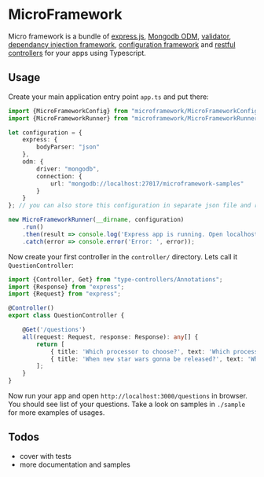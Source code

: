 # MicroFramework

Micro framework is a bundle of [express.js][1], [Mongodb ODM][2], [validator][5],
[dependancy injection framework][3], [configuration framework][6] and [restful controllers][4] for 
your apps using Typescript.

## Usage

Create your main application entry point `app.ts` and put there:

```typescript
import {MicroFrameworkConfig} from "microframework/MicroFrameworkConfig";
import {MicroFrameworkRunner} from "microframework/MicroFrameworkRunner";

let configuration = {
    express: {
        bodyParser: "json"
    },
    odm: {
        driver: "mongodb",
        connection: {
            url: "mongodb://localhost:27017/microframework-samples"
        }
    }
}; // you can also store this configuration in separate json file and require it

new MicroFrameworkRunner(__dirname, configuration)
    .run()
    .then(result => console.log('Express app is running. Open localhost:3000/questions'))
    .catch(error => console.error('Error: ', error));
```

Now create your first controller in the `controller/` directory. Lets call it `QuestionController`:

```typescript
import {Controller, Get} from "type-controllers/Annotations";
import {Response} from "express";
import {Request} from "express";

@Controller()
export class QuestionController {

    @Get('/questions')
    all(request: Request, response: Response): any[] {
        return [
            { title: 'Which processor to choose?', text: 'Which processor is better: Core i5 or Core i7?' },
            { title: 'When new star wars gonna be released?', text: 'When star wars gonna be released? I heard in november' }
        ];
    }
}
```

Now run your app and open `http://localhost:3000/questions` in browser. You should see list of your questions.
Take a look on samples in `./sample` for more examples of usages.

## Todos

* cover with tests
* more documentation and samples


[1]: http://expressjs.com/
[2]: https://github.com/PLEEROCK/typeodm
[3]: https://github.com/PLEEROCK/typedi
[4]: https://github.com/PLEEROCK/type-controllers
[5]: https://github.com/PLEEROCK/t-validator
[6]: https://github.com/PLEEROCK/t-configurator
